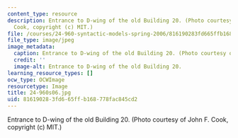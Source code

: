 ```yaml
---
content_type: resource
description: Entrance to D-wing of the old Building 20. (Photo courtesy of John F.
  Cook, copyright (c) MIT.)
file: /courses/24-960-syntactic-models-spring-2006/816190283fd665ffb168778fac845cd2_24-960s06.jpg
file_type: image/jpeg
image_metadata:
  caption: Entrance to D-wing of the old Building 20. (Photo courtesy of John F. Cook.)
  credit: ''
  image-alt: Entrance to D-wing of the old Building 20.
learning_resource_types: []
ocw_type: OCWImage
resourcetype: Image
title: 24-960s06.jpg
uid: 81619028-3fd6-65ff-b168-778fac845cd2
---
```

Entrance to D-wing of the old Building 20. (Photo courtesy of John F. Cook, copyright (c) MIT.)

